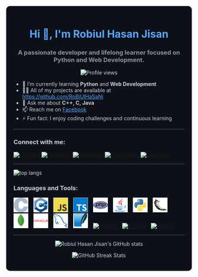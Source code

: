 <div style="background-color:#0d1117; color:#c9d1d9; padding: 20px; border-radius: 10px; font-family: -apple-system, BlinkMacSystemFont, 'Segoe UI', Helvetica, Arial, sans-serif;">

<h1 align="center" style="color:#58a6ff;">Hi 👋, I'm Robiul Hasan Jisan</h1>
<h3 align="center" style="color:#8b949e;">A passionate developer and lifelong learner focused on Python and Web Development.</h3>

<p align="center">
  <img src="https://komarev.com/ghpvc/?username=RoBiul-Hasan-Jisan&label=Profile%20views&color=58a6ff&style=flat" alt="Profile views" />
</p>

<ul>
<li>🌱 I’m currently learning <b>Python</b> and <b>Web Development</b></li>
<li>👨‍💻 All of my projects are available at <a href="https://github.com/RoBiUlHaSaNj" style="color:#58a6ff;">https://github.com/RoBiUlHaSaNj</a></li>
<li>💬 Ask me about <b>C++, C, Java</b></li>
<li>📫 Reach me on <a href="https://www.facebook.com/robiulhasa88/" style="color:#58a6ff;">Facebook</a></li>
<li>⚡ Fun fact: I enjoy coding challenges and continuous learning</li>
</ul>

<hr style="border:1px solid #30363d" />

<h3 align="left">Connect with me:</h3>
<p align="left">
  <a href="https://www.linkedin.com/in/robiul-hasan-45766228b/" target="_blank" rel="noopener noreferrer">
    <img src="https://raw.githubusercontent.com/rahuldkjain/github-profile-readme-generator/master/src/images/icons/Social/linked-in-alt.svg" alt="LinkedIn" height="30" width="40" />
  </a>
  <a href="https://www.facebook.com/robiulhasa88/" target="_blank" rel="noopener noreferrer">
    <img src="https://raw.githubusercontent.com/rahuldkjain/github-profile-readme-generator/master/src/images/icons/Social/facebook.svg" alt="Facebook" height="30" width="40" />
  </a>
  <a href="https://www.codechef.com/users/ro_biul_hasan" target="_blank" rel="noopener noreferrer">
    <img src="https://cdn.jsdelivr.net/npm/simple-icons@3.1.0/icons/codechef.svg" alt="CodeChef" height="30" width="40" />
  </a>
  <a href="https://codeforces.com/profile/iamrobiulhasan" target="_blank" rel="noopener noreferrer">
    <img src="https://raw.githubusercontent.com/rahuldkjain/github-profile-readme-generator/master/src/images/icons/Social/codeforces.svg" alt="Codeforces" height="30" width="40" />
  </a>
  <a href="#" target="_blank" rel="noopener noreferrer">
    <img src="https://raw.githubusercontent.com/rahuldkjain/github-profile-readme-generator/master/src/images/icons/Social/leet-code.svg" alt="LeetCode" height="30" width="40" />
  </a>
</p>

<hr style="border:1px solid #30363d" />
<img alt="top langs" src="https://github-readme-stats.vercel.app/api/top-langs/?username=RoBiul-Hasan-Jisan&layout=compact" />



<h3 align="left">Languages and Tools:</h3>

<p align="left">
  <a href="https://www.cprogramming.com/" target="_blank" rel="noopener noreferrer" style="margin-right: 10px;">
    <img src="https://raw.githubusercontent.com/devicons/devicon/master/icons/c/c-original.svg" alt="C" width="40" height="40" />
  </a>
  <a href="https://www.w3schools.com/cpp/" target="_blank" rel="noopener noreferrer" style="margin-right: 10px;">
    <img src="https://raw.githubusercontent.com/devicons/devicon/master/icons/cplusplus/cplusplus-original.svg" alt="C++" width="40" height="40" />
  </a>
  <a href="https://www.javascript.com/" target="_blank" rel="noopener noreferrer" style="margin-right: 10px;">
    <img src="https://raw.githubusercontent.com/devicons/devicon/master/icons/javascript/javascript-original.svg" alt="JavaScript" width="40" height="40" />
  </a>
  <a href="https://www.typescriptlang.org/" target="_blank" rel="noopener noreferrer" style="margin-right: 10px;">
    <img src="https://raw.githubusercontent.com/devicons/devicon/master/icons/typescript/typescript-original.svg" alt="TypeScript" width="40" height="40" />
  </a>
  <a href="https://www.php.net/" target="_blank" rel="noopener noreferrer" style="margin-right: 10px;">
    <img src="https://raw.githubusercontent.com/devicons/devicon/master/icons/php/php-original.svg" alt="PHP" width="40" height="40" />
  </a>
  <a href="https://www.java.com" target="_blank" rel="noopener noreferrer" style="margin-right: 10px;">
    <img src="https://raw.githubusercontent.com/devicons/devicon/master/icons/java/java-original.svg" alt="Java" width="40" height="40" />
  </a>
  <a href="https://www.python.org" target="_blank" rel="noopener noreferrer" style="margin-right: 10px;">
    <img src="https://raw.githubusercontent.com/devicons/devicon/master/icons/python/python-original.svg" alt="Python" width="40" height="40" />
  </a>
  <a href="https://flask.palletsprojects.com/" target="_blank" rel="noopener noreferrer" style="margin-right: 10px;">
    <img src="https://raw.githubusercontent.com/devicons/devicon/master/icons/flask/flask-original.svg" alt="Flask" width="40" height="40" />
  </a>
  <a href="https://www.mongodb.com/" target="_blank" rel="noopener noreferrer" style="margin-right: 10px;">
    <img src="https://raw.githubusercontent.com/devicons/devicon/master/icons/mongodb/mongodb-original.svg" alt="MongoDB" width="40" height="40" />
  </a>
  <a href="https://www.oracle.com/database/" target="_blank" rel="noopener noreferrer" style="margin-right: 10px;">
    <img src="https://raw.githubusercontent.com/devicons/devicon/master/icons/oracle/oracle-original.svg" alt="Oracle" width="40" height="40" />
  </a>
  <a href="https://www.mysql.com/" target="_blank" rel="noopener noreferrer" style="margin-right: 10px;">
    <img src="https://raw.githubusercontent.com/devicons/devicon/master/icons/mysql/mysql-original.svg" alt="MySQL" width="40" height="40" />
  </a>
  <a href="https://www.sqlite.org/index.html" target="_blank" rel="noopener noreferrer" style="margin-right: 10px;">
    <img src="https://raw.githubusercontent.com/devicons/devicon/master/icons/sqlite/sqlite-original.svg" alt="SQLite" width="40" height="40" />
  </a>
  <a href="https://www.apachefriends.org/index.html" target="_blank" rel="noopener noreferrer" title="XAMPP" style="margin-right: 10px;">
    <img src="https://cdn-icons-png.flaticon.com/512/888/888847.png" alt="XAMPP" width="40" height="40" />
  </a>
  <a href="https://www.docker.com/" target="_blank" rel="noopener noreferrer" title="Docker" style="margin-right: 10px;">
    <img src="https://cdn-icons-png.flaticon.com/512/919/919853.png" alt="Docker" width="40" height="40" />
  </a>
  <a href="https://xmpp.org/" target="_blank" rel="noopener noreferrer" title="XMPP" style="margin-right: 10px;">
    <img src="https://cdn-icons-png.flaticon.com/512/1085/1085980.png" alt="XMPP" width="40" height="40" />
  </a>
</p>

<hr style="border:1px solid #30363d" />

<p align="center">
  <img src="https://github-readme-stats.vercel.app/api?username=RoBiul-Hasan-Jisan&show_icons=true&locale=en&theme=dark" alt="Robiul Hasan Jisan's GitHub stats" />
</p>

<p align="center">
  <img src="https://github-readme-streak-stats.herokuapp.com/?user=RoBiul-Hasan-Jisan&theme=dark" alt="GitHub Streak Stats" />
</p>

</div>
